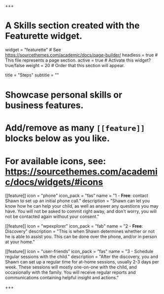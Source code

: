 +++
# A Skills section created with the Featurette widget.
widget = "featurette"  # See https://sourcethemes.com/academic/docs/page-builder/
headless = true  # This file represents a page section.
active = true  # Activate this widget? true/false
weight = 20  # Order that this section will appear.

title = "Steps"
subtitle = ""

# Showcase personal skills or business features.
# 
# Add/remove as many `[[feature]]` blocks below as you like.
# 
# For available icons, see: https://sourcethemes.com/academic/docs/widgets/#icons

[[feature]]
  icon = "phone"
  icon_pack = "fas"
  name = "1 - __Free__: contact Shawn to set up an initial phone call."
  description = "Shawn can let you know how he can help your child, as well as answer any questions you may have. You will not be asked to commit right away, and don't worry, you will not be contacted again without your consent."
  
[[feature]]
  icon = "wpexplorer"
  icon_pack = "fab"
  name = "2 - __Free__: Discovery"
  description = "This is when Shawn determines whether or not he is able to assist you. This can be done over the phone, and/or in person at your home."  
  
[[feature]]
  icon = "user-friends"
  icon_pack = "fas"
  name = "3 - Schedule regular sessions with the child."
  description = "After the discovery, you and Shawn can set up a regular time for at-home sessions, usually 2-3 days per week. These sessions will mostly one-on-one with the child, and occasionally with the family. You will receive regular reports and communications containing helpful insight and actions."

+++

